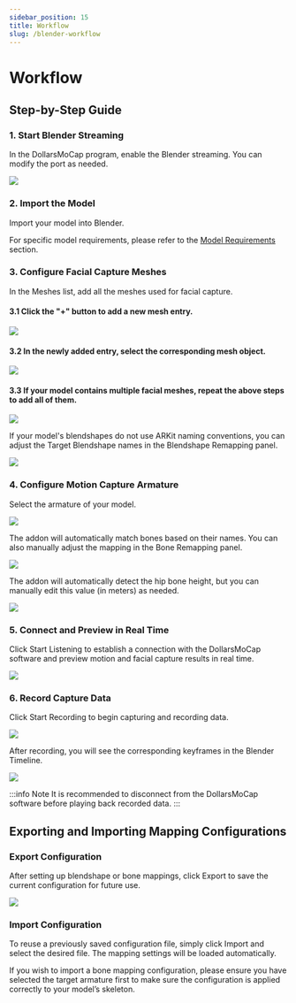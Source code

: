 ```yaml
---
sidebar_position: 15
title: Workflow
slug: /blender-workflow
---
```


# Workflow

## Step-by-Step Guide

### 1. Start Blender Streaming

In the DollarsMoCap program, enable the Blender streaming. You can modify the port as needed.

![](../../img/2025_05_22_11_11_23.png)

### 2. Import the Model

Import your model into Blender.

For specific model requirements, please refer to the [Model Requirements](/blender-addon#models) section.

### 3. Configure Facial Capture Meshes

In the Meshes list, add all the meshes used for facial capture.

#### 3.1 Click the "+" button to add a new mesh entry.

![](../../img/2025_05_22_11_17_1.png)

#### 3.2 In the newly added entry, select the corresponding mesh object.

![](../../img/2025_05_22_11_18_27.png)

#### 3.3 If your model contains multiple facial meshes, repeat the above steps to add all of them.

![](../../img/2025_05_22_11_20_25.png)

If your model's blendshapes do not use ARKit naming conventions, you can adjust the Target Blendshape names in the Blendshape Remapping panel.

![](../../img/2025_05_21_21_40_02.png)

### 4. Configure Motion Capture Armature

Select the armature of your model.

![](../../img/2025_05_22_11_33_23.png)

The addon will automatically match bones based on their names. You can also manually adjust the mapping in the Bone Remapping panel.

![](../../img/2025_05_22_11_34_21.png)

The addon will automatically detect the hip bone height, but you can manually edit this value (in meters) as needed.

![](../../img/2025_05_22_11_35_12.png)

### 5. Connect and Preview in Real Time

Click Start Listening to establish a connection with the DollarsMoCap software and preview motion and facial capture results in real time.

![](../../img/2025_05_22_11_36_25.png)

### 6. Record Capture Data

Click Start Recording to begin capturing and recording data.

![](../../img/2025_05_22_11_37_00.png)

After recording, you will see the corresponding keyframes in the Blender Timeline.

![](../../img/2025_05_22_11_38_09.png)

:::info Note
It is recommended to disconnect from the DollarsMoCap software before playing back recorded data.
:::

## Exporting and Importing Mapping Configurations

### Export Configuration

After setting up blendshape or bone mappings, click Export to save the current configuration for future use.

![](../../img/2025_05_22_11_40_31.png)

### Import Configuration

To reuse a previously saved configuration file, simply click Import and select the desired file. The mapping settings will be loaded automatically.

If you wish to import a bone mapping configuration, please ensure you have selected the target armature first to make sure the configuration is applied correctly to your model’s skeleton.
